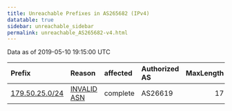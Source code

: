 ```yaml
---
title: Unreachable Prefixes in AS265682 (IPv4)
datatable: true
sidebar: unreachable_sidebar
permalink: unreachable_AS265682-v4.html
---
```


Data as of 2019-05-10 19:15:00 UTC


<div class="datatable-begin"></div>

| Prefix                                                 | Reason                                                                                                 | affected   | Authorized AS   |   MaxLength | Anchor                                         |   unreachable /24s |
|:-------------------------------------------------------|:-------------------------------------------------------------------------------------------------------|:-----------|:----------------|------------:|:-----------------------------------------------|-------------------:|
| [179.50.25.0/24](https://stat.ripe.net/179.50.25.0/24) | [INVALID ASN](https://rpki-validator.ripe.net/announcement-preview?asn=AS265682&prefix=179.50.25.0/24) | complete   | AS26619         |          17 | [LACNIC](unreachable_LACNIC_RPKI_Root-v4.html) |                  1 |

<div class="datatable-end"></div>